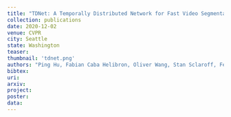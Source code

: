```yaml
---
title: "TDNet: A Temporally Distributed Network for Fast Video Segmentation"
collection: publications
date: 2020-12-02
venue: CVPR
city: Seattle
state: Washington
teaser:
thumbnail: 'tdnet.png'
authors: "Ping Hu, Fabian Caba Helibron, Oliver Wang, Stan Sclaroff, Federico Perazzi"
bibtex:
uri:
arxiv:
project:
poster:
data:
---
```


